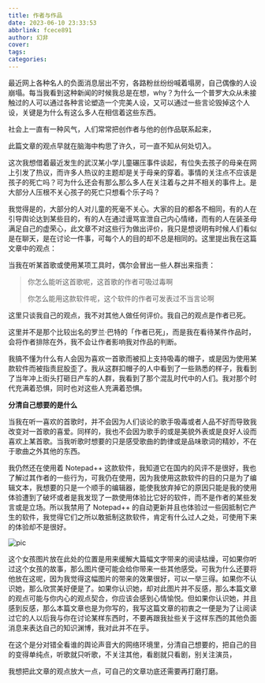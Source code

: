 ```yaml
---
title: 作者与作品
date: 2023-06-10 23:33:53
abbrlink: fcece891
author: 幻非
cover:
tags:
categories:
---
```


最近网上各种名人的负面消息层出不穷，各路粉丝纷纷喊着塌房，自己偶像的人设崩塌。每当我看到这种新闻的时候我总是在想，why？为什么一个普罗大众从未接触过的人可以通过各种言论塑造一个完美人设，又可以通过一些言论毁掉这个人设，关键是为什么有这么多人在相信着这些东西。

社会上一直有一种风气，人们常常把创作者与他的创作品联系起来，

此篇文章的观点早就在脑海中构思了许久，可一直不知从何处切入。

这次我想借着最近发生的武汉某小学儿童碾压事件谈起，有位失去孩子的母亲在网上引发了热议，而许多人热议的主题却是关于母亲的穿着。事情的关注点不应该是孩子的死亡吗？可为什么还会有那么那么多人在关注着与之并不相关的事件上。是大部分人压根不关心孩子的死亡只想看个乐子吗？

我觉得是的，大部分的人对儿童的死毫不关心。大家的目的都各不相同，有的人在引导舆论达到某些目的，有的人在通过谩骂宣泄自己内心情绪，而有的人在装圣母满足自己的虚荣心，此文章不对这些行为做出评价，我只是想说明有时候人们看似是在聊天，是在讨论一件事，可每个人的目的却不总是相同的。这里提出我在这篇文章中的观点：

当我在听某首歌或使用某项工具时，偶尔会冒出一些人群出来指责：

> 你怎么能听这首歌呢，这首歌的作者可吸过毒啊
>
> 你怎么能用这款软件呢，这个软件的作者可发表过不当言论啊

这里只谈我自己的观点，我不对其他人做任何评价。我自己的观点是作者已死。

这里并不是那个比较出名的罗兰·巴特的「作者已死」，而是我在看待某件作品时，会将作者排除在外，我不会让作者影响我对作品的判断。

我搞不懂为什么有人会因为喜欢一首歌而被扣上支持吸毒的帽子，或是因为使用某款软件而被指责屁股歪了。我从这群扣帽子的人中看到了一些熟悉的样子，我看到了当年冲上街头打砸日产车的人群，我看到了那个混乱时代中的人们。我对那个时代充满着恐惧，同时也对这些人充满着恐惧。

**分清自己想要的是什么**

当我在听一喜欢的首歌时，并不会因为人们谈论的歌手吸毒或者人品不好而导致我改变对一首歌的喜爱。同样的，我也不会因为歌手的或是美貌外表或是良好人设而喜欢上某首歌。当我听歌时想要的只是感受歌曲的韵律或是品味歌词的精妙，不在于歌曲之外其他的东西。

我仍然还在使用着 Notepad++ 这款软件，我知道它在国内的风评不是很好，我也了解过其作者的一些行为，可我仍在使用，因为我使用这款软件的目的只是为了编辑文本，我想要的只是一个顺手的编辑器，能使我放弃掉它的原因只能是我的使用体验遭到了破坏或者是我发现了一款使用体验比它好的软件，而不是作者的某些发言或是立场。所以我禁用了 Notepad++ 的自动更新并且也体验过一些因抵制它产生的软件，我觉得它们之所以敢抵制这款软件，肯定有什么过人之处，可使用下来的体验却不是很好。

![pic](https://pic.bibiu.cc/2023/06/29/649d3c5cd0151.jpeg)

这个女孩图片放在此处的位置是用来缓解大篇幅文字带来的阅读枯燥，可如果你听过这个女孩的故事，那么图片便可能会给你带来一些其他感受。可我为什么还要将他放在这呢，因为我觉得这幅图片的带来的效果很好，可以一举三得。如果你不认识她，那么欣赏美好便是了。如果你认识她，却对此图片并不反感，那么本篇文章的观点可能与你内心的观点契合，你应该会感到心情愉悦。但如果你认识她，并且感到反感，那么本篇文章也是为你写的，我写这篇文章的初衷之一便是为了让阅读过它的人以后我与你在讨论某样东西时，不要再跟我扯些关于这样东西的其他负面消息来表达自己的知识渊博，我对此并不在乎。

在这个是分对错全看谁的舆论声音大的网络环境里，分清自己想要的，把自己的目的变得单纯点，听歌就只听歌，不关注其他，看剧就只看剧，别关注演员，

我想把此文章的观点放大一点，可自己的文章功底还需要再打磨打磨。
